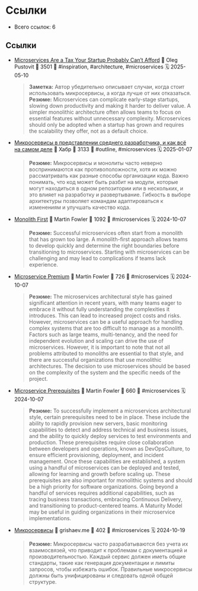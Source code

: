 # Ссылки

- Всего ссылок: 6

## Ссылки

- [Microservices Are a Tax Your Startup Probably Can’t Afford](https://nexo.sh/posts/microservices-for-startups/) 👤 Oleg Pustovit 💬 3501 🔖 #inspiration, #architecture, #microservices 🗓️ 2025-05-10
    > **Заметка:** Автор убедительно описывает случаи, когда стоит использовать микросервисы, а когда лучше от них отказаться. 
    > **Резюме:** Microservices can complicate early-stage startups, slowing down productivity and making it harder to deliver value. A simpler monolithic architecture often allows teams to focus on essential features without unnecessary complexity. Microservices should only be adopted when a startup has grown and requires the scalability they offer, not as a default choice.
- [Микросервисы в представлении среднего разработчика, и как всё на самом деле](https://habr.com/ru/articles/825532/) 👤 Хабр 💬 3133 🔖 #outline, #microservices 🗓️ 2025-01-07
    > **Резюме:** Микросервисы и монолиты часто неверно воспринимаются как противоположности, хотя их можно рассматривать как разные способы организации кода. Важно понимать, что код может быть разбит на модули, которые могут находиться в одном репозитории или в нескольких, и это влияет на разработку и развертывание. Гибкость в выборе архитектуры позволяет командам адаптироваться к изменениям и улучшать качество кода.
- [Monolith First](https://martinfowler.com/bliki/MonolithFirst.html) 👤 Martin Fowler 💬 1092 🔖 #microservices 🗓️ 2024-10-07
    > **Резюме:** Successful microservices often start from a monolith that has grown too large. A monolith-first approach allows teams to develop quickly and determine the right boundaries before transitioning to microservices. Starting with microservices can be challenging and may lead to complications if teams lack experience.
- [Microservice Premium](https://martinfowler.com/bliki/MicroservicePremium.html) 👤 Martin Fowler 💬 726 🔖 #microservices 🗓️ 2024-10-07
    > **Резюме:** The microservices architectural style has gained significant attention in recent years, with many teams eager to embrace it without fully understanding the complexities it introduces. This can lead to increased project costs and risks. However, microservices can be a useful approach for handling complex systems that are too difficult to manage as a monolith. Factors such as large teams, multi-tenancy, and the need for independent evolution and scaling can drive the use of microservices. However, it is important to note that not all problems attributed to monoliths are essential to that style, and there are successful organizations that use monolithic architectures. The decision to use microservices should be based on the complexity of the system and the specific needs of the project.
- [Microservice Prerequisites](https://martinfowler.com/bliki/MicroservicePrerequisites.html) 👤 Martin Fowler 💬 660 🔖 #microservices 🗓️ 2024-10-07
    > **Резюме:** To successfully implement a microservices architectural style, certain prerequisites need to be in place. These include the ability to rapidly provision new servers, basic monitoring capabilities to detect and address technical and business issues, and the ability to quickly deploy services to test environments and production. These prerequisites require close collaboration between developers and operations, known as DevOpsCulture, to ensure efficient provisioning, deployment, and incident management. Once these capabilities are established, a system using a handful of microservices can be deployed and tested, allowing for learning and growth before scaling up. These prerequisites are also important for monolithic systems and should be a high priority for software organizations. Going beyond a handful of services requires additional capabilities, such as tracing business transactions, embracing Continuous Delivery, and transitioning to product-centered teams. A Maturity Model may be useful in guiding organizations in their microservice implementations.
- [Микросервисы](https://grishaev.me/microservices/) 👤 grishaev.me 💬 402 🔖 #microservices 🗓️ 2024-10-19
    > **Резюме:** Микросервисы часто разрабатываются без учета их взаимосвязей, что приводит к проблемам с документацией и производительностью. Каждый сервис должен иметь общие стандарты, такие как генерация документации и лимиты запросов, чтобы избежать ошибок. Правильные микросервисы должны быть унифицированы и следовать одной общей структуре.
